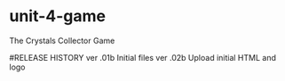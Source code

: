 # unit-4-game
The Crystals Collector Game

#RELEASE HISTORY
ver .01b Initial files
ver .02b Upload initial HTML and logo
